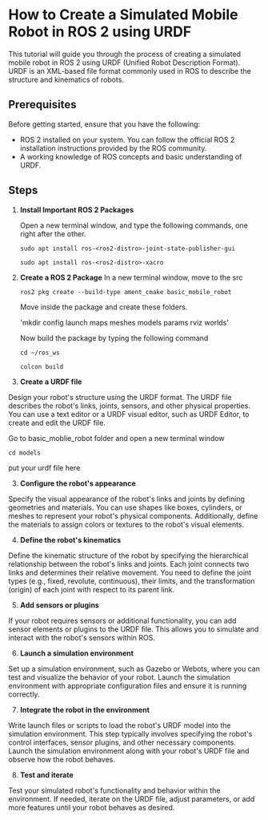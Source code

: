# How to Create a Simulated Mobile Robot in ROS 2 using URDF

This tutorial will guide you through the process of creating a simulated mobile robot in ROS 2 using URDF (Unified Robot Description Format). URDF is an XML-based file format commonly used in ROS to describe the structure and kinematics of robots.

## Prerequisites
Before getting started, ensure that you have the following:

- ROS 2 installed on your system. You can follow the official ROS 2 installation instructions provided by the ROS community.
- A working knowledge of ROS concepts and basic understanding of URDF.

## Steps

1. **Install Important ROS 2 Packages**
   
   Open a new terminal window, and type the following commands, one right after the other.

    `sudo apt install ros-<ros2-distro>-joint-state-publisher-gui`
  
    `sudo apt install ros-<ros2-distro>-xacro`


2. **Create a ROS 2 Package**
   In a new terminal window, move to the src

   `ros2 pkg create --build-type ament_cmake basic_mobile_robot`

   Move inside the package and create these folders.

   'mkdir config launch maps meshes models params rviz worlds'

   Now build the package by typing the following command

   `cd ~/ros_ws`
   
   `colcon build`
   
    
   
4. **Create a URDF file**

Design your robot's structure using the URDF format. The URDF file describes the robot's links, joints, sensors, and other physical properties. You can use a text editor or a URDF visual editor, such as URDF Editor, to create and edit the URDF file.

 Go to basic_moblie_robot folder and open a new terminal window

 `cd models`

 put your urdf file here



3. **Configure the robot's appearance**

Specify the visual appearance of the robot's links and joints by defining geometries and materials. You can use shapes like boxes, cylinders, or meshes to represent your robot's physical components. Additionally, define the materials to assign colors or textures to the robot's visual elements.

4. **Define the robot's kinematics**

Define the kinematic structure of the robot by specifying the hierarchical relationship between the robot's links and joints. Each joint connects two links and determines their relative movement. You need to define the joint types (e.g., fixed, revolute, continuous), their limits, and the transformation (origin) of each joint with respect to its parent link.

5. **Add sensors or plugins**

If your robot requires sensors or additional functionality, you can add sensor elements or plugins to the URDF file. This allows you to simulate and interact with the robot's sensors within ROS.

6. **Launch a simulation environment**

Set up a simulation environment, such as Gazebo or Webots, where you can test and visualize the behavior of your robot. Launch the simulation environment with appropriate configuration files and ensure it is running correctly.

7. **Integrate the robot in the environment**

Write launch files or scripts to load the robot's URDF model into the simulation environment. This step typically involves specifying the robot's control interfaces, sensor plugins, and other necessary components. Launch the simulation environment along with your robot's URDF file and observe how the robot behaves.

8. **Test and iterate**

Test your simulated robot's functionality and behavior within the environment. If needed, iterate on the URDF file, adjust parameters, or add more features until your robot behaves as desired.
